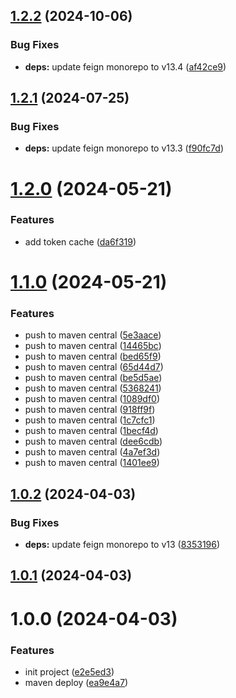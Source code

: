 ## [1.2.2](https://github.com/nicholasM95/vwgroup-connector/compare/v1.2.1...v1.2.2) (2024-10-06)


### Bug Fixes

* **deps:** update feign monorepo to v13.4 ([af42ce9](https://github.com/nicholasM95/vwgroup-connector/commit/af42ce9d572f6a7f62ed08d49d25369ca9225903))

## [1.2.1](https://github.com/nicholasM95/vwgroup-connector/compare/v1.2.0...v1.2.1) (2024-07-25)


### Bug Fixes

* **deps:** update feign monorepo to v13.3 ([f90fc7d](https://github.com/nicholasM95/vwgroup-connector/commit/f90fc7dbce3be6c32f87a0a943deff1d0156bc53))

# [1.2.0](https://github.com/nicholasM95/vwgroup-connector/compare/v1.1.0...v1.2.0) (2024-05-21)


### Features

* add token cache ([da6f319](https://github.com/nicholasM95/vwgroup-connector/commit/da6f3190aeb6223c267d01e3201eb7a9d5bae903))

# [1.1.0](https://github.com/nicholasM95/vwgroup-connector/compare/v1.0.2...v1.1.0) (2024-05-21)


### Features

* push to maven central ([5e3aace](https://github.com/nicholasM95/vwgroup-connector/commit/5e3aace35705098549fc1ee9e2ce10f682e818cf))
* push to maven central ([14465bc](https://github.com/nicholasM95/vwgroup-connector/commit/14465bce8dcfa9b24ca28d2115281150df9e80ae))
* push to maven central ([bed65f9](https://github.com/nicholasM95/vwgroup-connector/commit/bed65f915ebad20698c10418aa353e7d7a7fe046))
* push to maven central ([65d44d7](https://github.com/nicholasM95/vwgroup-connector/commit/65d44d7982562efc7f19d7c02d09f8837c42ff97))
* push to maven central ([be5d5ae](https://github.com/nicholasM95/vwgroup-connector/commit/be5d5ae449fe65c964dac922adfd6d9dbb099d2a))
* push to maven central ([5368241](https://github.com/nicholasM95/vwgroup-connector/commit/5368241f5b48f4e4159be798e0947b146624964f))
* push to maven central ([1089df0](https://github.com/nicholasM95/vwgroup-connector/commit/1089df0d5d6338106faa965a1214f9d7c0c6cbf4))
* push to maven central ([918ff9f](https://github.com/nicholasM95/vwgroup-connector/commit/918ff9f773539dbf0f4b465528f4e2160e441392))
* push to maven central ([1c7cfc1](https://github.com/nicholasM95/vwgroup-connector/commit/1c7cfc11c57e8e3e0d1958af704f0abddb0cb369))
* push to maven central ([1becf4d](https://github.com/nicholasM95/vwgroup-connector/commit/1becf4d875dd7cd9cdbc309fcc63c91de8c0a105))
* push to maven central ([dee6cdb](https://github.com/nicholasM95/vwgroup-connector/commit/dee6cdb7fe2e264f7e514eee93cc7fce2998c95e))
* push to maven central ([4a7ef3d](https://github.com/nicholasM95/vwgroup-connector/commit/4a7ef3d590ae00a8414ff9623bb1d11a40bc9160))
* push to maven central ([1401ee9](https://github.com/nicholasM95/vwgroup-connector/commit/1401ee9240dafa9cf68b3852077e83af3f1603a1))

## [1.0.2](https://github.com/nicholasM95/vwgroup-connector/compare/v1.0.1...v1.0.2) (2024-04-03)


### Bug Fixes

* **deps:** update feign monorepo to v13 ([8353196](https://github.com/nicholasM95/vwgroup-connector/commit/83531966b56bfd5416386af9876695322bb087fb))

## [1.0.1](https://github.com/nicholasM95/vwgroup-connector/compare/v1.0.0...v1.0.1) (2024-04-03)

# 1.0.0 (2024-04-03)


### Features

* init project ([e2e5ed3](https://github.com/nicholasM95/vwgroup-connector/commit/e2e5ed378656504720bbb812b8e251197d1ef5d0))
* maven deploy ([ea9e4a7](https://github.com/nicholasM95/vwgroup-connector/commit/ea9e4a7f89934dd80e65ebdba8696781e6600602))
